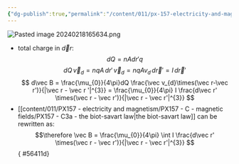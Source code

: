 ```yaml
---
{"dg-publish":true,"permalink":"/content/011/px-157-electricity-and-magnetism/px-157-c-magnetic-fields/px-157-c3b-the-biot-savart-law-applied-to-a-wire/","noteIcon":"1","created":"2025-08-27T13:14:04.769+01:00","updated":"2024-11-26T20:09:27.000+00:00"}
---
```


![Pasted image 20240218165634.png](/img/user/pics/Pasted%20image%2020240218165634.png)
- total charge in $\vec dr:$
$$
dQ = nAdr'q
$$
$$dQ\,\vec v_{d}= nqA\, dr'
\,\vec v_{d} = nqAv_{d}\,d\vec r' = I\,d\vec r'$$
$$
d\vec B = \frac{\mu_{0}}{4\pi}dQ  \frac{\vec v_{d}\times(\vec r-\vec r')}{|\vec r - \vec r '|^{3}} = \frac{\mu_{0}}{4\pi} I \frac{d\vec r' \times(\vec r - \vec r')}{|\vec r - \vec r'|^{3}}
$$
- [[content/011/PX157 - electricity and magnetism/PX157 - C - magnetic fields/PX157 - C3a - the biot-savart law\|the biot-savart law]] can be rewritten as:
$$\therefore \vec B = \frac{\mu_{0}}{4\pi} \int I \frac{d\vec r' \times(\vec r - \vec r')}{|\vec r - \vec r'|^{3}}
$$
{ #56411d}

